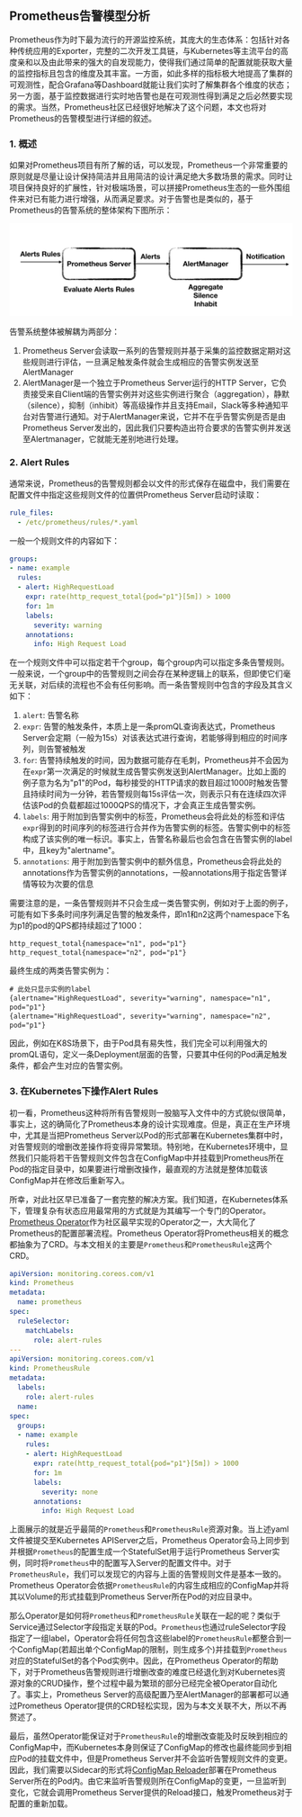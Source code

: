 ## Prometheus告警模型分析

Prometheus作为时下最为流行的开源监控系统，其庞大的生态体系：包括针对各种传统应用的Exporter，完整的二次开发工具链，与Kubernetes等主流平台的高度亲和以及由此带来的强大的自发现能力，使得我们通过简单的配置就能获取大量的监控指标且包含的维度及其丰富。一方面，如此多样的指标极大地提高了集群的可观测性，配合Grafana等Dashboard就能让我们实时了解集群各个维度的状态；另一方面，基于监控数据进行实时地告警也是在可观测性得到满足之后必然要实现的需求。当然，Prometheus社区已经很好地解决了这个问题，本文也将对Prometheus的告警模型进行详细的叙述。

### 1. 概述

如果对Prometheus项目有所了解的话，可以发现，Prometheus一个非常重要的原则就是尽量让设计保持简洁并且用简洁的设计满足绝大多数场景的需求。同时让项目保持良好的扩展性，针对极端场景，可以拼接Prometheus生态的一些外围组件来对已有能力进行增强，从而满足要求。对于告警也是类似的，基于Prometheus的告警系统的整体架构下图所示：

![arch](./pic/alertmanager/arch.jpg)

告警系统整体被解耦为两部分：

1. Prometheus Server会读取一系列的告警规则并基于采集的监控数据定期对这些规则进行评估，一旦满足触发条件就会生成相应的告警实例发送至AlertManager
2. AlertManager是一个独立于Prometheus Server运行的HTTP Server，它负责接受来自Client端的告警实例并对这些实例进行聚合（aggregation），静默（silence），抑制（inhibit）等高级操作并且支持Email，Slack等多种通知平台对告警进行通知。对于AlertManager来说，它并不在乎告警实例是否是由Prometheus Server发出的，因此我们只要构造出符合要求的告警实例并发送至Alertmanager，它就能无差别地进行处理。

### 2. Alert Rules

通常来说，Prometheus的告警规则都会以文件的形式保存在磁盘中，我们需要在配置文件中指定这些规则文件的位置供Prometheus Server启动时读取：

```yaml
rule_files:
  - /etc/prometheus/rules/*.yaml
```

一般一个规则文件的内容如下：

```yaml
groups:
- name: example
  rules:
  - alert: HighRequestLoad
    expr: rate(http_request_total{pod="p1"}[5m]) > 1000
    for: 1m
    labels:
      severity: warning
    annotations:
      info: High Request Load
```

在一个规则文件中可以指定若干个group，每个group内可以指定多条告警规则。一般来说，一个group中的告警规则之间会存在某种逻辑上的联系，但即使它们毫无关联，对后续的流程也不会有任何影响。而一条告警规则中包含的字段及其含义如下：

1. `alert`: 告警名称
2. `expr`: 告警的触发条件，本质上是一条promQL查询表达式，Prometheus Server会定期（一般为15s）对该表达式进行查询，若能够得到相应的时间序列，则告警被触发
3. `for`: 告警持续触发的时间，因为数据可能存在毛刺，Prometheus并不会因为在`expr`第一次满足的时候就生成告警实例发送到AlertManager。比如上面的例子意为名为"p1"的Pod，每秒接受的HTTP请求的数目超过1000时触发告警且持续时间为一分钟，若告警规则每15s评估一次，则表示只有在连续四次评估该Pod的负载都超过1000QPS的情况下，才会真正生成告警实例。
4. `labels`: 用于附加到告警实例中的标签，Prometheus会将此处的标签和评估`expr`得到的时间序列的标签进行合并作为告警实例的标签。告警实例中的标签构成了该实例的唯一标识。事实上，告警名称最后也会包含在告警实例的label中，且key为"alertname"。
5. `annotations`: 用于附加到告警实例中的额外信息，Prometheus会将此处的annotations作为告警实例的annotations，一般annotations用于指定告警详情等较为次要的信息

需要注意的是，一条告警规则并不只会生成一类告警实例，例如对于上面的例子，可能有如下多条时间序列满足告警的触发条件，即n1和n2这两个namespace下名为p1的pod的QPS都持续超过了1000：

```
http_request_total{namespace="n1", pod="p1"}
http_request_total{namespace="n2", pod="p1"}
```

最终生成的两类告警实例为：

```
# 此处只显示实例的label
{alertname="HighRequestLoad", severity="warning", namespace="n1", pod="p1"}
{alertname="HighRequestLoad", severity="warning", namespace="n2", pod="p1"}
```

因此，例如在K8S场景下，由于Pod具有易失性，我们完全可以利用强大的promQL语句，定义一条Deployment层面的告警，只要其中任何的Pod满足触发条件，都会产生对应的告警实例。

### 3. 在Kubernetes下操作Alert Rules

初一看，Prometheus这种将所有告警规则一股脑写入文件中的方式貌似很简单，事实上，这的确简化了Prometheus本身的设计实现难度。但是，真正在生产环境中，尤其是当把Prometheus Server以Pod的形式部署在Kubernetes集群中时，对告警规则的增删改差操作将变得异常繁琐。特别地，在Kubernetes环境中，显然我们只能将若干告警规则文件包含在ConfigMap中并挂载到Prometheus所在Pod的指定目录中，如果要进行增删改操作，最直观的方法就是整体加载该ConfigMap并在修改后重新写入。

所幸，对此社区早已准备了一套完整的解决方案。我们知道，在Kubernetes体系下，管理复杂有状态应用最常用的方式就是为其编写一个专门的Operator。[Prometheus Operator](https://github.com/coreos/prometheus-operator)作为社区最早实现的Operator之一，大大简化了Prometheus的配置部署流程。Prometheus Operator将Prometheus相关的概念都抽象为了CRD。与本文相关的主要是`Prometheus`和`PrometheusRule`这两个CRD。

```yaml
apiVersion: monitoring.coreos.com/v1
kind: Prometheus
metadata:
  name: prometheus
spec:
  ruleSelector:
    matchLabels:
      role: alert-rules
---
apiVersion: monitoring.coreos.com/v1
kind: PrometheusRule
metadata:
  labels:
    role: alert-rules
  name: 
spec:
  groups:
  - name: example
    rules:
    - alert: HighRequestLoad
      expr: rate(http_request_total{pod="p1"}[5m]) > 1000
      for: 1m
      labels:
        severity: none
      annotations:
        info: High Request Load
```

上面展示的就是近乎最简的`Prometheus`和`PrometheusRule`资源对象。当上述yaml文件被提交至Kubernetes APIServer之后，Prometheus Operator会马上同步到并根据`Prometheus`的配置生成一个StatefulSet用于运行Prometheus Server实例，同时将`Prometheus`中的配置写入Server的配置文件中。对于`PrometheusRule`，我们可以发现它的内容与上面的告警规则文件是基本一致的。Prometheus Operator会依据`PrometheusRule`的内容生成相应的ConfigMap并将其以Volume的形式挂载到Prometheus Server所在Pod的对应目录中。

那么Operator是如何将`Prometheus`和`PrometheusRule`关联在一起的呢？类似于Service通过Selector字段指定关联的Pod。`Prometheus`也通过ruleSelector字段指定了一组label，Operator会将任何包含这些label的`PrometheusRule`都整合到一个ConfigMap(若超出单个ConfigMap的限制，则生成多个)并挂载到`Prometheus`对应的StatefulSet的各个Pod实例中。因此，在Prometheus Operator的帮助下，对于Prometheus告警规则进行增删改查的难度已经退化到对Kubernetes资源对象的CRUD操作，整个过程中最为繁琐的部分已经完全被Operator自动化了。事实上，Prometheus Server的高级配置乃至AlertManager的部署都可以通过Prometheus Operator提供的CRD轻松实现，因为与本文关联不大，所以不再赘述了。

最后，虽然Operator能保证对于`PrometheusRule`的增删改查能及时反映到相应的ConfigMap中，而Kubernetes本身则保证了ConfigMap的修改也最终能同步到相应Pod的挂载文件中，但是Prometheus Server并不会监听告警规则文件的变更。因此，我们需要以Sidecar的形式将[ConfigMap Reloader](https://github.com/jimmidyson/configmap-reload)部署在Prometheus Server所在的Pod内。由它来监听告警规则所在ConfigMap的变更，一旦监听到变化，它就会调用Prometheus Server提供的Reload接口，触发Prometheus对于配置的重新加载。
